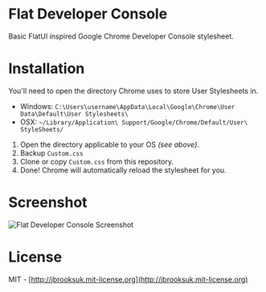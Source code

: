 # Flat Developer Console
Basic FlatUI inspired Google Chrome Developer Console stylesheet.

# Installation
You'll need to open the directory Chrome uses to store User Stylesheets in.

- Windows: `C:\Users\username\AppData\Local\Google\Chrome\User Data\Default\User Stylesheets\`
- OSX: `~/Library/Application\ Support/Google/Chrome/Default/User\ StyleSheets/`

1. Open the directory applicable to your OS *(see above)*.
2. Backup `Custom.css`
3. Clone or copy `Custom.css` from this repository.
4. Done! Chrome will automatically reload the stylesheet for you.

# Screenshot
![Flat Developer Console Screenshot](https://dl.dropboxusercontent.com/u/7323096/GitHub/chromeflatconsole.png)

# License
MIT - [http://jbrooksuk.mit-license.org](http://jbrooksuk.mit-license.org)